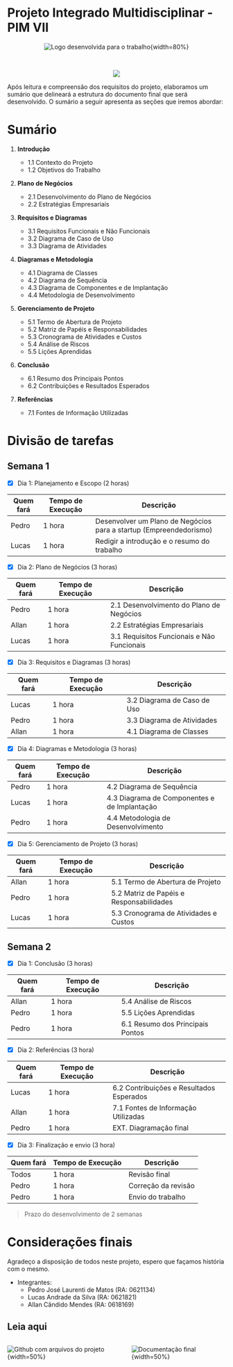 
# Projeto Integrado Multidisciplinar - PIM VII

<div align="center">

![Logo desenvolvida para o trabalho](./img/PIM-VII-LOGO.png){width=80%}

<br>

![](https://geps.dev/progress/100)

</div>

Após leitura e compreensão dos requisitos do projeto, elaboramos um sumário que delineará a estrutura do documento final que será desenvolvido. O sumário a seguir apresenta as seções que iremos abordar:

# Sumário

1. **Introdução**
    - 1.1 Contexto do Projeto
    - 1.2 Objetivos do Trabalho

2. **Plano de Negócios**
    - 2.1 Desenvolvimento do Plano de Negócios
    - 2.2 Estratégias Empresariais

3. **Requisitos e Diagramas**
    - 3.1 Requisitos Funcionais e Não Funcionais
    - 3.2 Diagrama de Caso de Uso
    - 3.3 Diagrama de Atividades

4. **Diagramas e Metodologia**
    - 4.1 Diagrama de Classes
    - 4.2 Diagrama de Sequência
    - 4.3 Diagrama de Componentes e de Implantação
    - 4.4 Metodologia de Desenvolvimento

5. **Gerenciamento de Projeto**
    - 5.1 Termo de Abertura de Projeto
    - 5.2 Matriz de Papéis e Responsabilidades
    - 5.3 Cronograma de Atividades e Custos
    - 5.4 Análise de Riscos
    - 5.5 Lições Aprendidas

6. **Conclusão**
    - 6.1 Resumo dos Principais Pontos
    - 6.2 Contribuições e Resultados Esperados

7. **Referências**
    - 7.1 Fontes de Informação Utilizadas

# Divisão de tarefas



## Semana 1

- [X] Dia 1: Planejamento e Escopo (2 horas)

| Quem fará | Tempo de Execução  | Descrição                                                         | 
|-----------|--------------------|-------------------------------------------------------------------|
| Pedro     | 1 hora             | Desenvolver um Plano de Negócios para a startup (Empreendedorismo)|
| Lucas     | 1 hora             | Redigir a introdução e o resumo do trabalho                       |

- [X] Dia 2: Plano de Negócios (3 horas)

| Quem fará | Tempo de Execução  | Descrição                                                         | 
|-----------|--------------------|-------------------------------------------------------------------|
| Pedro     | 1 hora             | 2.1 Desenvolvimento do Plano de Negócios                          |
| Allan     | 1 hora             | 2.2 Estratégias Empresariais                                      |
| Lucas     | 1 hora             | 3.1 Requisitos Funcionais e Não Funcionais                        |

- [x] Dia 3: Requisitos e Diagramas (3 horas)

| Quem fará | Tempo de Execução  | Descrição                                                         | 
|-----------|--------------------|-------------------------------------------------------------------|
| Lucas     | 1 hora             | 3.2 Diagrama de Caso de Uso                                       |
| Pedro     | 1 hora             | 3.3 Diagrama de Atividades                                        |
| Allan     | 1 hora             | 4.1 Diagrama de Classes                                           |

- [x] Dia 4: Diagramas e Metodologia (3 horas)

| Quem fará | Tempo de Execução  | Descrição                                                         | 
|-----------|--------------------|-------------------------------------------------------------------|
| Pedro     | 1 hora             | 4.2 Diagrama de Sequência                                         |
| Lucas     | 1 hora             | 4.3 Diagrama de Componentes e de Implantação                      |
| Pedro     | 1 hora             | 4.4 Metodologia de Desenvolvimento                                |

- [x] Dia 5: Gerenciamento de Projeto (3 horas)

| Quem fará | Tempo de Execução  | Descrição                                                         | 
|-----------|--------------------|-------------------------------------------------------------------|
| Allan     | 1 hora             | 5.1 Termo de Abertura de Projeto                                  |
| Pedro     | 1 hora             | 5.2 Matriz de Papéis e Responsabilidades                          |
| Lucas     | 1 hora             | 5.3 Cronograma de Atividades e Custos                             |

## Semana 2

- [x] Dia 1: Conclusão (3 horas)

| Quem fará | Tempo de Execução  | Descrição                                                         | 
|-----------|--------------------|-------------------------------------------------------------------|
| Allan     | 1 hora             | 5.4 Análise de Riscos                                             |
| Pedro     | 1 hora             | 5.5 Lições Aprendidas                                             |
| Pedro     | 1 hora             | 6.1 Resumo dos Principais Pontos                                  |

- [x] Dia 2: Referências (3 hora)

| Quem fará | Tempo de Execução  | Descrição                                                         | 
|-----------|--------------------|-------------------------------------------------------------------|
| Lucas     | 1 hora             | 6.2 Contribuições e Resultados Esperados                          |
| Allan     | 1 hora             | 7.1 Fontes de Informação Utilizadas                               |
| Pedro     | 1 hora             | EXT. Diagramação final                                            |


- [x] Dia 3: Finalização e envio (3 hora)

| Quem fará | Tempo de Execução  | Descrição                                                         | 
|-----------|--------------------|-------------------------------------------------------------------|
| Todos     | 1 hora             | Revisão final                                                     |
| Pedro     | 1 hora             | Correção da revisão                                               |
| Pedro     | 1 hora             | Envio do trabalho                                                 |

> Prazo do desenvolvimento de 2 semanas

# Considerações finais

Agradeço a disposição de todos neste projeto, espero que façamos história com o mesmo.

- Integrantes:
  - Pedro José Laurenti de Matos (RA: 0621134)
  - Lucas Andrade da Silva (RA: 0621821)
  - Allan Cândido Mendes (RA: 0618169)

## Leia aqui

<div style=" display: flex; flex-direction: row; align-items: center; justify-content: center; ">

![ [Github com arquivos do projeto](https://github.com/Pedro-Laurenti/ADS-UNIP/tree/main/%F0%9F%93%82%20Projetos/PIM-VII) ](img/github.png){width=50%}

![ [Documentação final](https://www.orbytesistemas.com/pimvii/PIM-VII.pdf) ](img/latex.png){width=50%}



</div>
